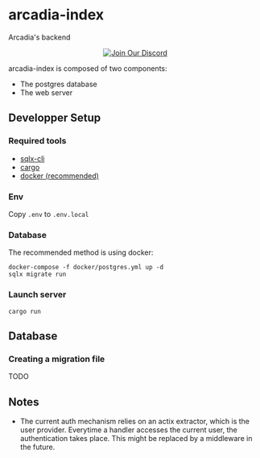 # arcadia-index
Arcadia's backend

<p align="center">
  <a href="https://discord.gg/amYWVk7pS3">
    <img src="https://img.shields.io/badge/Discord-Chat-5865F2?logo=discord&logoColor=white" alt="Join Our Discord">
  </a>
</p>

arcadia-index is composed of two components:
- The postgres database
- The web server

## Developper Setup

### Required tools
- [sqlx-cli](https://github.com/launchbadge/sqlx/blob/main/sqlx-cli/README.md)
- [cargo](https://doc.rust-lang.org/cargo/getting-started/installation.html)
- [docker (recommended)](https://docs.docker.com/desktop/setup/install)

### Env
Copy `.env` to `.env.local`

### Database

The recommended method is using docker:
```
docker-compose -f docker/postgres.yml up -d
sqlx migrate run
```

### Launch server
```
cargo run
```

## Database

### Creating a migration file
TODO

## Notes

- The current auth mechanism relies on an actix extractor, which is the user provider. Everytime a handler accesses the current user, the authentication takes place. This might be replaced by a middleware in the future.
